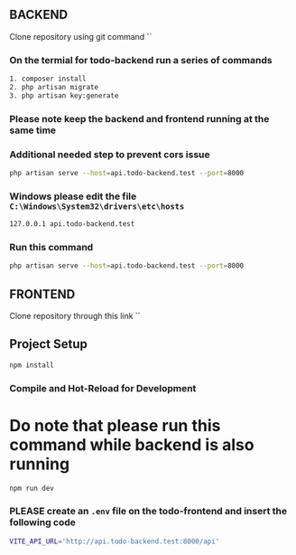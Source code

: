 ## BACKEND

Clone repository using git command ``

### On the termial for todo-backend run a series of commands

```sh
1. composer install
2. php artisan migrate
3. php artisan key:generate
```
### Please note keep the backend and frontend running at the same time

### Additional needed step to prevent cors issue

```sh
php artisan serve --host=api.todo-backend.test --port=8000
```

### Windows please edit the file `C:\Windows\System32\drivers\etc\hosts`

```sh
127.0.0.1 api.todo-backend.test  
```

### Run this command 

```sh
php artisan serve --host=api.todo-backend.test --port=8000
```



## FRONTEND

Clone repository through this link ``

## Project Setup

```sh
npm install
```

### Compile and Hot-Reload for Development

# Do note that please run this command while backend is also running

```sh
npm run dev
```

### PLEASE create an `.env` file on the todo-frontend and insert the following code

```sh
VITE_API_URL='http://api.todo-backend.test:8000/api'
```
